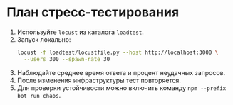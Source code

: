 <!-- Назначение файла: план нагрузочного тестирования и хаос-теста. -->

# План стресс-тестирования

1. Используйте `locust` из каталога `loadtest`.
2. Запуск локально:
   ```bash
   locust -f loadtest/locustfile.py --host http://localhost:3000 \
     --users 300 --spawn-rate 30
   ```
3. Наблюдайте среднее время ответа и процент неудачных запросов.
4. После изменения инфраструктуры тест повторяется.
5. Для проверки устойчивости можно включить команду `npm --prefix bot run chaos`.
